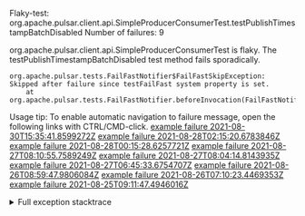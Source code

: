         
Flaky-test: org.apache.pulsar.client.api.SimpleProducerConsumerTest.testPublishTimestampBatchDisabled
Number of failures: 9

org.apache.pulsar.client.api.SimpleProducerConsumerTest is flaky. The testPublishTimestampBatchDisabled test method fails sporadically.

```
org.apache.pulsar.tests.FailFastNotifier$FailFastSkipException: Skipped after failure since testFailFast system property is set.
	at org.apache.pulsar.tests.FailFastNotifier.beforeInvocation(FailFastNotifier.java:88)

```

Usage tip: To enable automatic navigation to failure message, open the following links with CTRL/CMD-click.
[example failure 2021-08-30T15:35:41.8599272Z](https://github.com/apache/pulsar/runs/3463119398?check_suite_focus=true#step:9:3443)
[example failure 2021-08-28T02:15:20.6783846Z](https://github.com/apache/pulsar/runs/3448473880?check_suite_focus=true#step:9:2440)
[example failure 2021-08-28T00:15:28.6257721Z](https://github.com/apache/pulsar/runs/3447917315?check_suite_focus=true#step:9:1808)
[example failure 2021-08-27T08:10:55.7589249Z](https://github.com/apache/pulsar/runs/3440980370?check_suite_focus=true#step:9:2507)
[example failure 2021-08-27T08:04:14.8143935Z](https://github.com/apache/pulsar/runs/3440855241?check_suite_focus=true#step:9:2432)
[example failure 2021-08-27T06:45:33.6754707Z](https://github.com/apache/pulsar/runs/3440411158?check_suite_focus=true#step:9:2433)
[example failure 2021-08-26T08:59:47.9806084Z](https://github.com/apache/pulsar/runs/3430539961?check_suite_focus=true#step:9:3142)
[example failure 2021-08-26T07:10:23.4469353Z](https://github.com/apache/pulsar/runs/3429892136?check_suite_focus=true#step:9:2494)
[example failure 2021-08-25T09:11:47.4946016Z](https://github.com/apache/pulsar/runs/3420085427?check_suite_focus=true#step:10:2400)


<details>
<summary>Full exception stacktrace</summary>
<code><pre>
org.apache.pulsar.tests.FailFastNotifier$FailFastSkipException: Skipped after failure since testFailFast system property is set.
	at org.apache.pulsar.tests.FailFastNotifier.beforeInvocation(FailFastNotifier.java:88)

</pre></code>
</details>

